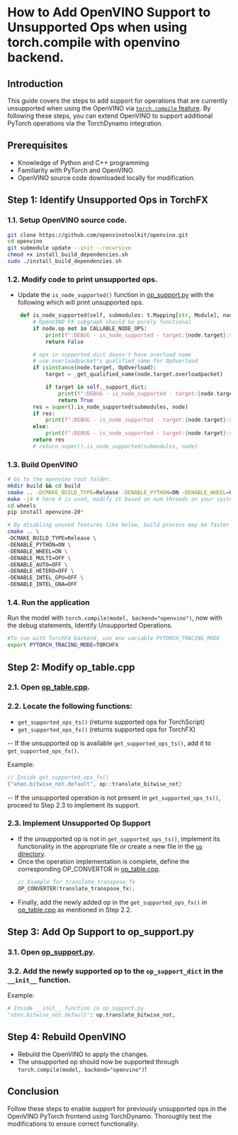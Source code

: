 
# How to Add OpenVINO Support to Unsupported Ops when using torch.compile with openvino backend.

##  Introduction

This guide covers the steps to add support for operations that are currently unsupported when using the OpenVINO  via [`torch.compile` feature](https://docs.openvino.ai/2023.2/pytorch_2_0_torch_compile.html). By following these steps, you can extend OpenVINO to support additional PyTorch operations via the TorchDynamo integration.

## Prerequisites

-   Knowledge of Python and C++ programming
-   Familiarity with PyTorch and OpenVINO.
-   OpenVINO source code downloaded locally for modification.

## Step 1: Identify Unsupported Ops in TorchFX

### 1.1. Setup OpenVINO source code.
```bash
git clone https://github.com/openvinotoolkit/openvino.git
cd openvino
git submodule update --init --recursive
chmod +x install_build_dependencies.sh
sudo ./install_build_dependencies.sh
```
### 1.2. Modify code to print unsupported ops.

- Update the `is_node_supported()` function in [op_support.py](https://github.com/openvinotoolkit/openvino/blob/master/src/bindings/python/src/openvino/frontend/pytorch/torchdynamo/op_support.py#L118) with the following which will print unsupported ops.

```python
    def is_node_supported(self, submodules: t.Mapping[str, Module], node: Node) -> bool:
        # OpenVINO FX subgraph should be purely functional
        if node.op not in CALLABLE_NODE_OPS:
            print(f":DEBUG - is_node_supported - target:{node.target}:supported:False")
            return False

        # ops in supported_dict doesn't have overload name
        # use overloadpacket's qualified_name for OpOverload
        if isinstance(node.target, OpOverload):
            target = _get_qualified_name(node.target.overloadpacket)

            if target in self._support_dict:
                print(f":DEBUG - is_node_supported - target:{node.target}:supported:True")
                return True
        res = super().is_node_supported(submodules, node)
        if res:
            print(f":DEBUG - is_node_supported - target:{node.target}:supported:True")
        else:
            print(f":DEBUG - is_node_supported - target:{node.target}:supported:False")
        return res
        # return super().is_node_supported(submodules, node)
```

### 1.3. Build OpenVINO
```bash
# Go to the openvino root folder.
mkdir build && cd build
cmake .. -DCMAKE_BUILD_TYPE=Release -DENABLE_PYTHON=ON -DENABLE_WHEEL=ON
make -j4 # here 4 is used, modify it based on num threads on your system.
cd wheels
pip install openvino-20*
```

```bash
# By disabling unused features like below, build process may be faster.
cmake .. \
-DCMAKE_BUILD_TYPE=Release \
-DENABLE_PYTHON=ON \
-DENABLE_WHEEL=ON \
-DENABLE_MULTI=OFF \
-DENABLE_AUTO=OFF \
-DENABLE_HETERO=OFF \
-DENABLE_INTEL_GPU=OFF \
-DENABLE_INTEL_GNA=OFF
```

### 1.4. Run the application
Run the model with `torch.compile(model, backend="openvino")`, now with the debug statements, Identify Unsupported Operations.
```bash
#To run with TorchFX backend, use env variable PYTORCH_TRACING_MODE
export PYTORCH_TRACING_MODE=TORCHFX
```

## Step 2: Modify op_table.cpp

### 2.1. Open [op_table.cpp](https://github.com/openvinotoolkit/openvino/blob/master/src/frontends/pytorch/src/op_table.cpp).

### 2.2. Locate the following functions:
   - `get_supported_ops_ts()` (returns supported ops for TorchScript)
   - `get_supported_ops_fx()` (returns supported ops for TorchFX)

-- If the unsupported op is available `get_supported_ops_ts()`, add it to `get_supported_ops_fx()`.

   Example:
   ```cpp
   // Inside get_supported_ops_fx()
   {"aten.bitwise_not.default", op::translate_bitwise_not}
   ```

-- If the unsupported operation is not present in `get_supported_ops_ts()`, proceed to Step 2.3 to implement its support.

### 2.3. Implement Unsupported Op Support
- If the unsupported op is not in `get_supported_ops_ts()`, implement its functionality in the appropriate file or create a new file in the [`op` directory](https://github.com/openvinotoolkit/openvino/tree/master/src/frontends/pytorch/src/op/).
- Once the operation implementation is complete, define the corresponding OP_CONVERTOR in  [op_table.cpp](https://github.com/openvinotoolkit/openvino/blob/master/src/frontends/pytorch/src/op_table.cpp).
   ```cpp
   // Example for translate_transpose_fx
   OP_CONVERTER(translate_transpose_fx);
   ```
 - Finally, add  the newly added op in the `get_supported_ops_fx()` in [op_table.cpp](https://github.com/openvinotoolkit/openvino/blob/master/src/frontends/pytorch/src/op_table.cpp) as mentioned in Step 2.2.

## Step 3: Add Op Support to op_support.py

### 3.1. Open [op_support.py](https://github.com/openvinotoolkit/openvino/blob/master/src/bindings/python/src/openvino/frontend/pytorch/torchdynamo/op_support.py).

### 3.2. Add the newly supported op to the `op_support_dict` in the `__init__` function.

   Example:
   ```python
   # Inside __init__ function in op_support.py
   "aten.bitwise_not.default": op.translate_bitwise_not,
   ```

## Step 4: Rebuild OpenVINO

- Rebuild the OpenVINO  to apply the changes.
- The unsupported op should now be supported through `torch.compile(model, backend="openvino")`!

## Conclusion

Follow these steps to enable support for previously unsupported ops in the OpenVINO PyTorch frontend using TorchDynamo. Thoroughly test the modifications to ensure correct functionality.
